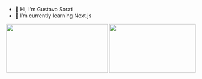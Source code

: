 - 👋 Hi, I’m Gustavo Sorati
- 🌱 I’m currently learning Next.js

<div>
  <img src="https://github-readme-stats.vercel.app/api?username=gustavosorati&show_icons=true" height="131px" width="270px" />
  <img src="https://github-readme-stats.vercel.app/api/top-langs/?username=gustavosorati&layout=compact" height="131px" width="230px" />
</div>
<!---
gustavosorati/gustavosorati is a ✨ special ✨ repository because its `README.md` (this file) appears on your GitHub profile.
You can click the Preview link to take a look at your changes.
--->
